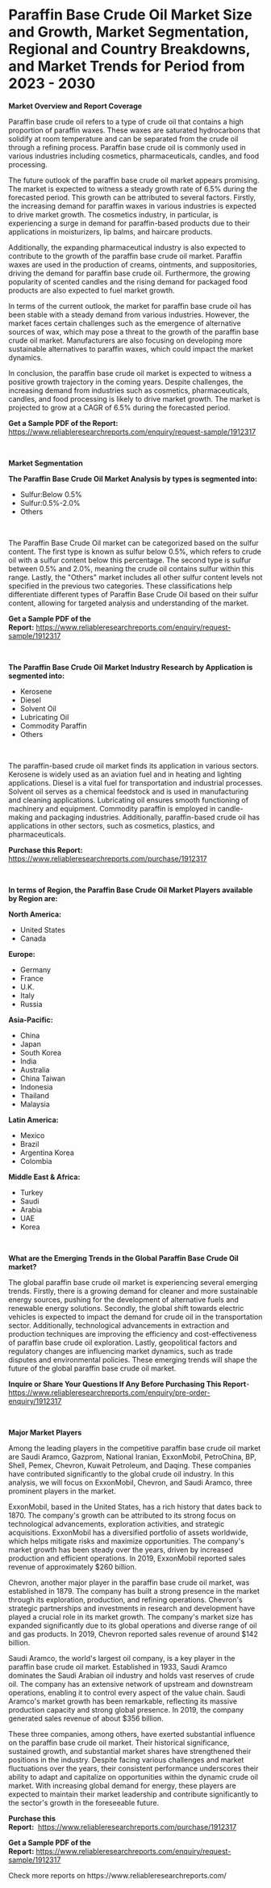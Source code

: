 <p><h1>Paraffin Base Crude Oil Market Size and Growth, Market Segmentation, Regional and Country Breakdowns, and Market Trends for Period from 2023 -  2030</h1></p><p><strong>Market Overview and Report Coverage</strong></p>
<p><p>Paraffin base crude oil refers to a type of crude oil that contains a high proportion of paraffin waxes. These waxes are saturated hydrocarbons that solidify at room temperature and can be separated from the crude oil through a refining process. Paraffin base crude oil is commonly used in various industries including cosmetics, pharmaceuticals, candles, and food processing.</p><p>The future outlook of the paraffin base crude oil market appears promising. The market is expected to witness a steady growth rate of 6.5% during the forecasted period. This growth can be attributed to several factors. Firstly, the increasing demand for paraffin waxes in various industries is expected to drive market growth. The cosmetics industry, in particular, is experiencing a surge in demand for paraffin-based products due to their applications in moisturizers, lip balms, and haircare products.</p><p>Additionally, the expanding pharmaceutical industry is also expected to contribute to the growth of the paraffin base crude oil market. Paraffin waxes are used in the production of creams, ointments, and suppositories, driving the demand for paraffin base crude oil. Furthermore, the growing popularity of scented candles and the rising demand for packaged food products are also expected to fuel market growth.</p><p>In terms of the current outlook, the market for paraffin base crude oil has been stable with a steady demand from various industries. However, the market faces certain challenges such as the emergence of alternative sources of wax, which may pose a threat to the growth of the paraffin base crude oil market. Manufacturers are also focusing on developing more sustainable alternatives to paraffin waxes, which could impact the market dynamics.</p><p>In conclusion, the paraffin base crude oil market is expected to witness a positive growth trajectory in the coming years. Despite challenges, the increasing demand from industries such as cosmetics, pharmaceuticals, candles, and food processing is likely to drive market growth. The market is projected to grow at a CAGR of 6.5% during the forecasted period.</p></p>
<p><strong>Get a Sample PDF of the Report:</strong> <a href="https://www.reliableresearchreports.com/enquiry/request-sample/1912317">https://www.reliableresearchreports.com/enquiry/request-sample/1912317</a></p>
<p>&nbsp;</p>
<p><strong>Market Segmentation</strong></p>
<p><strong>The Paraffin Base Crude Oil Market Analysis by types is segmented into:</strong></p>
<p><ul><li>Sulfur:Below 0.5%</li><li>Sulfur:0.5%-2.0%</li><li>Others</li></ul></p>
<p>&nbsp;</p>
<p><p>The Paraffin Base Crude Oil market can be categorized based on the sulfur content. The first type is known as sulfur below 0.5%, which refers to crude oil with a sulfur content below this percentage. The second type is sulfur between 0.5% and 2.0%, meaning the crude oil contains sulfur within this range. Lastly, the "Others" market includes all other sulfur content levels not specified in the previous two categories. These classifications help differentiate different types of Paraffin Base Crude Oil based on their sulfur content, allowing for targeted analysis and understanding of the market.</p></p>
<p><strong>Get a Sample PDF of the Report:</strong>&nbsp;<a href="https://www.reliableresearchreports.com/enquiry/request-sample/1912317">https://www.reliableresearchreports.com/enquiry/request-sample/1912317</a></p>
<p>&nbsp;</p>
<p><strong>The Paraffin Base Crude Oil Market Industry Research by Application is segmented into:</strong></p>
<p><ul><li>Kerosene</li><li>Diesel</li><li>Solvent Oil</li><li>Lubricating Oil</li><li>Commodity Paraffin</li><li>Others</li></ul></p>
<p>&nbsp;</p>
<p><p>The paraffin-based crude oil market finds its application in various sectors. Kerosene is widely used as an aviation fuel and in heating and lighting applications. Diesel is a vital fuel for transportation and industrial processes. Solvent oil serves as a chemical feedstock and is used in manufacturing and cleaning applications. Lubricating oil ensures smooth functioning of machinery and equipment. Commodity paraffin is employed in candle-making and packaging industries. Additionally, paraffin-based crude oil has applications in other sectors, such as cosmetics, plastics, and pharmaceuticals.</p></p>
<p><strong>Purchase this Report:</strong>&nbsp; <a href="https://www.reliableresearchreports.com/purchase/1912317">https://www.reliableresearchreports.com/purchase/1912317</a></p>
<p>&nbsp;</p>
<p><strong>In terms of Region, the Paraffin Base Crude Oil Market Players available by Region are:</strong></p>
<p>
    <p> <strong> North America: </strong>
        <ul>
            <li>United States</li>
            <li>Canada</li>
        </ul>
        </p> 
    <p> <strong> Europe: </strong>
        <ul>
            <li>Germany</li>
            <li>France</li>
            <li>U.K.</li>
            <li>Italy</li>
            <li>Russia</li>
        </ul>
        </p> 
    <p> <strong> Asia-Pacific: </strong>
        <ul>
            <li>China</li>
            <li>Japan</li>
            <li>South Korea</li>
            <li>India</li>
            <li>Australia</li>
            <li>China Taiwan</li>
            <li>Indonesia</li>
            <li>Thailand</li>
            <li>Malaysia</li>
        </ul>
        </p> 
    <p> <strong> Latin America: </strong>
        <ul>
            <li>Mexico</li>
            <li>Brazil</li>
            <li>Argentina Korea</li>
            <li>Colombia</li>
        </ul>
        </p> 
    <p> <strong> Middle East & Africa: </strong>
        <ul>
            <li>Turkey</li>
            <li>Saudi</li>
            <li>Arabia</li>
            <li>UAE</li>
            <li>Korea</li>
        </ul>
    </p>
    </p>
<p>&nbsp;</p>
<p><strong>What are the Emerging Trends in the Global Paraffin Base Crude Oil market?</strong></p>
<p><p>The global paraffin base crude oil market is experiencing several emerging trends. Firstly, there is a growing demand for cleaner and more sustainable energy sources, pushing for the development of alternative fuels and renewable energy solutions. Secondly, the global shift towards electric vehicles is expected to impact the demand for crude oil in the transportation sector. Additionally, technological advancements in extraction and production techniques are improving the efficiency and cost-effectiveness of paraffin base crude oil exploration. Lastly, geopolitical factors and regulatory changes are influencing market dynamics, such as trade disputes and environmental policies. These emerging trends will shape the future of the global paraffin base crude oil market.</p></p>
<p><strong>Inquire or Share Your Questions If Any Before Purchasing This Report</strong>- <a href="https://www.reliableresearchreports.com/enquiry/pre-order-enquiry/1912317">https://www.reliableresearchreports.com/enquiry/pre-order-enquiry/1912317</a></p>
<p>&nbsp;</p>
<p><strong>Major Market Players</strong></p>
<p><p>Among the leading players in the competitive paraffin base crude oil market are Saudi Aramco, Gazprom, National Iranian, ExxonMobil, PetroChina, BP, Shell, Pemex, Chevron, Kuwait Petroleum, and Daqing. These companies have contributed significantly to the global crude oil industry. In this analysis, we will focus on ExxonMobil, Chevron, and Saudi Aramco, three prominent players in the market.</p><p>ExxonMobil, based in the United States, has a rich history that dates back to 1870. The company's growth can be attributed to its strong focus on technological advancements, exploration activities, and strategic acquisitions. ExxonMobil has a diversified portfolio of assets worldwide, which helps mitigate risks and maximize opportunities. The company's market growth has been steady over the years, driven by increased production and efficient operations. In 2019, ExxonMobil reported sales revenue of approximately $260 billion.</p><p>Chevron, another major player in the paraffin base crude oil market, was established in 1879. The company has built a strong presence in the market through its exploration, production, and refining operations. Chevron's strategic partnerships and investments in research and development have played a crucial role in its market growth. The company's market size has expanded significantly due to its global operations and diverse range of oil and gas products. In 2019, Chevron reported sales revenue of around $142 billion.</p><p>Saudi Aramco, the world's largest oil company, is a key player in the paraffin base crude oil market. Established in 1933, Saudi Aramco dominates the Saudi Arabian oil industry and holds vast reserves of crude oil. The company has an extensive network of upstream and downstream operations, enabling it to control every aspect of the value chain. Saudi Aramco's market growth has been remarkable, reflecting its massive production capacity and strong global presence. In 2019, the company generated sales revenue of about $356 billion.</p><p>These three companies, among others, have exerted substantial influence on the paraffin base crude oil market. Their historical significance, sustained growth, and substantial market shares have strengthened their positions in the industry. Despite facing various challenges and market fluctuations over the years, their consistent performance underscores their ability to adapt and capitalize on opportunities within the dynamic crude oil market. With increasing global demand for energy, these players are expected to maintain their market leadership and contribute significantly to the sector's growth in the foreseeable future.</p></p>
<p><strong>Purchase this Report:</strong>&nbsp;&nbsp;<a href="https://www.reliableresearchreports.com/purchase/1912317">https://www.reliableresearchreports.com/purchase/1912317</a></p>
<p></p>
<p><strong>Get a Sample PDF of the Report:</strong>&nbsp;<a href="https://www.reliableresearchreports.com/enquiry/request-sample/1912317">https://www.reliableresearchreports.com/enquiry/request-sample/1912317</a></p>
<p>Check more reports on https://www.reliableresearchreports.com/</p>
